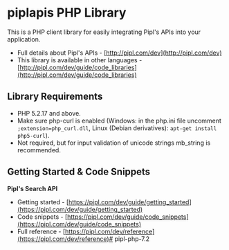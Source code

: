 piplapis PHP Library
===========================

This is a PHP client library for easily integrating Pipl's APIs into your application.

* Full details about Pipl's APIs - [http://pipl.com/dev](http://pipl.com/dev)
* This library is available in other languages - [http://pipl.com/dev/guide/code_libraries](http://pipl.com/dev/guide/code_libraries)

Library Requirements
--------------------

* PHP 5.2.17 and above.
* Make sure php-curl is enabled (Windows: in the php.ini file uncomment `;extension=php_curl.dll`, Linux (Debian derivatives): `apt-get install php5-curl`).
* Not required, but for input validation of unicode strings mb_string is recommended.

Getting Started & Code Snippets
-------------------------------

**Pipl's Search API**
* Getting started - [https://pipl.com/dev/guide/getting_started](https://pipl.com/dev/guide/getting_started)
* Code snippets - [https://pipl.com/dev/guide/code_snippets](https://pipl.com/dev/guide/code_snippets)
* Full reference - [https://pipl.com/dev/reference](https://pipl.com/dev/reference)# pipl-php-7.2
